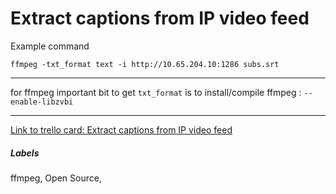 # Extract captions from IP video feed

Example command 

`ffmpeg -txt_format text -i http://10.65.204.10:1286 subs.srt `

---

for ffmpeg important bit to get `txt_format` is to install/compile ffmpeg : `--enable-libzvbi`
 

---

[Link to trello card: Extract captions from IP video feed](https://trello.com/c/gwgh15Z6)

##### Labels

ffmpeg, Open Source, 